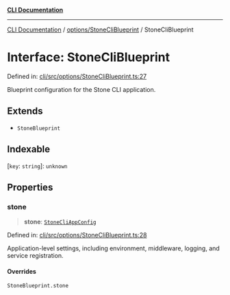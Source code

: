 [**CLI Documentation**](../../../README.md)

***

[CLI Documentation](../../../README.md) / [options/StoneCliBlueprint](../README.md) / StoneCliBlueprint

# Interface: StoneCliBlueprint

Defined in: [cli/src/options/StoneCliBlueprint.ts:27](https://github.com/stonemjs/cli/blob/f139573d7f6e29779d41fb031ed261bfcad59d09/src/options/StoneCliBlueprint.ts#L27)

Blueprint configuration for the Stone CLI application.

## Extends

- `StoneBlueprint`

## Indexable

\[`key`: `string`\]: `unknown`

## Properties

### stone

> **stone**: [`StoneCliAppConfig`](StoneCliAppConfig.md)

Defined in: [cli/src/options/StoneCliBlueprint.ts:28](https://github.com/stonemjs/cli/blob/f139573d7f6e29779d41fb031ed261bfcad59d09/src/options/StoneCliBlueprint.ts#L28)

Application-level settings, including environment, middleware, logging, and service registration.

#### Overrides

`StoneBlueprint.stone`
